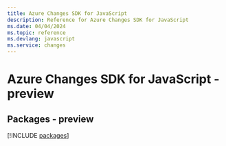 ```yaml
---
title: Azure Changes SDK for JavaScript
description: Reference for Azure Changes SDK for JavaScript
ms.date: 04/04/2024
ms.topic: reference
ms.devlang: javascript
ms.service: changes
---
```

# Azure Changes SDK for JavaScript - preview
## Packages - preview
[!INCLUDE [packages](changes-index.md)]